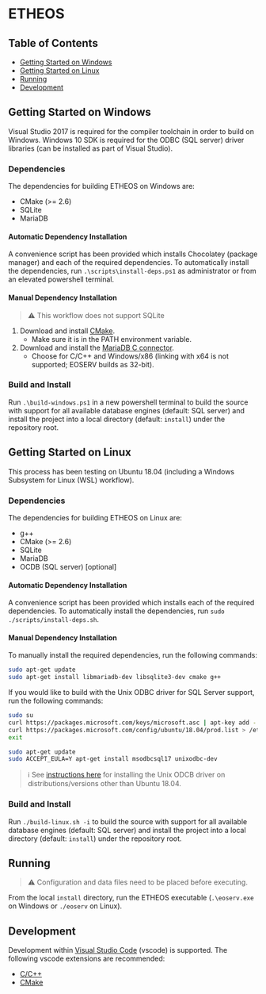 # ETHEOS

## Table of Contents

- [Getting Started on Windows](#getting-started-on-windows)
- [Getting Started on Linux](#getting-started-on-linux)
- [Running](#running)
- [Development](#development)

## Getting Started on Windows

Visual Studio 2017 is required for the compiler toolchain in order to build on Windows. Windows 10 SDK is required for the ODBC (SQL server) driver libraries (can be installed as part of Visual Studio).

### Dependencies

The dependencies for building ETHEOS on Windows are:

- CMake (>= 2.6)
- SQLite
- MariaDB

#### Automatic Dependency Installation

A convenience script has been provided which installs Chocolatey (package manager) and each of the required dependencies. To automatically install the dependencies, run `.\scripts\install-deps.ps1` as administrator or from an elevated powershell terminal.

#### Manual Dependency Installation

> ⚠️ This workflow does not support SQLite

1. Download and install [CMake](https://github.com/Kitware/CMake/releases/download/v3.16.0/cmake-3.16.0-win64-x64.msi).
   - Make sure it is in the PATH environment variable.
2. Download and install the [MariaDB C connector](https://mariadb.com/downloads/?showall=1&tab=mariadbtx&group=mariadb_server&version=10.4.10#connectors).
   - Choose for C/C++ and Windows/x86 (linking with x64 is not supported; EOSERV builds as 32-bit).

### Build and Install

Run `.\build-windows.ps1` in a new powershell terminal to build the source with support for all available database engines (default: SQL server) and install the project into a local directory (default: `install`) under the repository root.

## Getting Started on Linux

This process has been testing on Ubuntu 18.04 (including a Windows Subsystem for Linux (WSL) workflow).

### Dependencies

The dependencies for building ETHEOS on Linux are:

- g++
- CMake (>= 2.6)
- SQLite
- MariaDB
- OCDB (SQL server) [optional]

#### Automatic Dependency Installation

A convenience script has been provided which installs each of the required dependencies. To automatically install the dependencies, run `sudo ./scripts/install-deps.sh`.

#### Manual Dependency Installation

To manually install the required dependencies, run the following commands:

```bash
sudo apt-get update
sudo apt-get install libmariadb-dev libsqlite3-dev cmake g++
```

If you would like to build with the Unix ODBC driver for SQL Server support, run the following commands:

```bash
sudo su
curl https://packages.microsoft.com/keys/microsoft.asc | apt-key add -
curl https://packages.microsoft.com/config/ubuntu/18.04/prod.list > /etc/apt/sources.list.d/mssql-release.list
exit

sudo apt-get update
sudo ACCEPT_EULA=Y apt-get install msodbcsql17 unixodbc-dev
```

> ℹ️ See [instructions here](https://docs.microsoft.com/en-us/sql/connect/odbc/linux-mac/installing-the-microsoft-odbc-driver-for-sql-server?view=sql-server-ver15) for installing the Unix ODCB driver on distributions/versions other than Ubuntu 18.04.

### Build and Install

Run `./build-linux.sh -i` to build the source with support for all available database engines (default: SQL server) and install the project into a local directory (default: `install`) under the repository root.

## Running

> ⚠️ Configuration and data files need to be placed before executing.

From the local `install` directory, run the ETHEOS executable (`.\eoserv.exe` on Windows or `./eoserv` on Linux).

## Development

Development within [Visual Studio Code](https://code.visualstudio.com/) (vscode) is supported. The following vscode extensions are recommended:

- [C/C++](https://marketplace.visualstudio.com/items?itemName=ms-vscode.cpptools)
- [CMake](https://marketplace.visualstudio.com/items?itemName=twxs.cmake)
